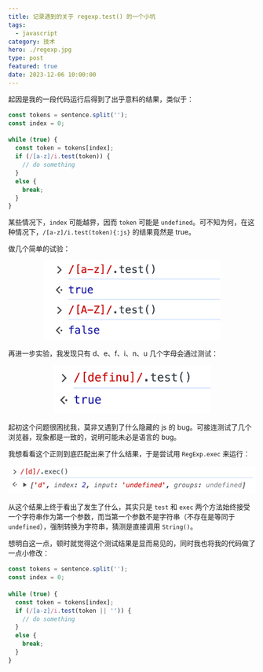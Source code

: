 ```yaml
---
title: 记录遇到的关于 regexp.test() 的一个小坑
tags:
  - javascript
category: 技术
hero: ./regexp.jpg
type: post
featured: true
date: 2023-12-06 10:00:00
---
```


起因是我的一段代码运行后得到了出乎意料的结果，类似于：

```javascript
const tokens = sentence.split('');
const index = 0;

while (true) {
  const token = tokens[index];
  if (/[a-z]/i.test(token)) {
    // do something
  }
  else {
    break;
  }
}
```

某些情况下，`index` 可能越界，因而 `token` 可能是 `undefined`。可不知为何，在这种情况下，`/[a-z]/i.test(token){:js}` 的结果竟然是 true。

做几个简单的试验：

<div><div style="max-width: 360px; margin: 0 auto" class="mix-light mix-both">

![](./regexp/1.png)

</div></div>

再进一步实验，我发现只有 d、e、f、i、n、u 几个字母会通过测试：

<div><div style="max-width: 320px; margin: 0 auto" class="mix-light mix-both">

![](./regexp/2.png)

</div></div>

起初这个问题很困扰我，莫非又遇到了什么隐藏的 js 的 bug。可接连测试了几个浏览器，现象都是一致的，说明可能未必是语言的 bug。

我想看看这个正则到底匹配出来了什么结果，于是尝试用 `RegExp.exec` 来运行：

<div><div style="max-width: 560px; margin: 0 auto" class="mix-light mix-both">

![](./regexp/3.png)

</div></div>

从这个结果上终于看出了发生了什么，其实只是 `test` 和 `exec` 两个方法始终接受一个字符串作为第一个参数，而当第一个参数不是字符串（不存在是等同于 `undefined`），强制转换为字符串，猜测是直接调用 `String()`。

想明白这一点，顿时就觉得这个测试结果是显而易见的，同时我也将我的代码做了一点小修改：

```javascript
const tokens = sentence.split('');
const index = 0;

while (true) {
  const token = tokens[index];
  if (/[a-z]/i.test(token || '')) {
    // do something
  }
  else {
    break;
  }
}
```
